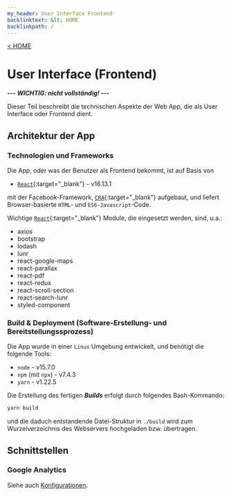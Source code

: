 ```yaml
---
my_header: User Interface Frontend
backlinktext: &lt; HOME
backlinkpath: /
---
```


<!--
header: User Interface (Frontend)
my_header: User Interface (Frontend)
my_number: 5
backlinktext: &lt; HOME
backlinkpath: /
-->

[&lt; HOME](/)

# User Interface (Frontend)

***--- WICHTIG: nicht vollständig! ---***

Dieser Teil beschreibt die technischen Aspekte der Web App, 
die als User Interface oder Frontend dient.

## Architektur der App

### Technologien und Frameworks

Die App, oder was der Benutzer als Frontend bekommt, ist auf Basis von

* [`React`][1]{:target="_blank"} - v16.13.1

mit der Facebook-Framework, [`CRA`][2]{:target="_blank"}
aufgebaut, und liefert Browser-basierte `HTML`- und `ES6-Javascript`-Code. 

Wichtige [`React`][1]{:target="_blank"} Module, die eingesetzt werden,
sind, u.a.:

* axios
* bootstrap
* lodash
* lunr
* react-google-maps
* react-parallax
* react-pdf
* react-redux
* react-scroll-section
* react-search-lunr
* styled-component

### Build & Deployment (Software-Erstellung- und Bereitstellungssprozess)

Die App wurde in einer `Linux` Umgebung entwickelt, und benötigt die folgende Tools:

* `node` - v15.7.0
* `npm` (mit `npx`) - v7.4.3
* `yarn` - v1.22.5

Die Erstellung des fertigen ***Builds*** erfolgt durch folgendes Bash-Kommando:

```bash
yarn build
```

und die daduch entstandende Datei-Struktur in ``./build`` wird zum Wurzelverzeichnis 
des Webservers hochgeladen bzw. übertragen. 

## Schnittstellen

### Google Analytics

Siehe auch [Konfigurationen](/konfig/).


[1]: https://reactjs.org
[2]: https://create-react-app.dev
